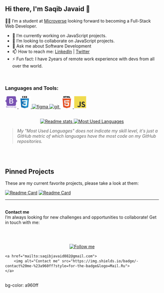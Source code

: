 ## Hi there, I'm Saqib Javaid 👋


:man_technologist: I’m a student at [Microverse](https://www.microverse.org/) looking forward to becoming a Full-Stack Web Developer.

- 🔭 I’m currently working on JavaScript projects.
- 👯 I’m looking to collaborate on JavaScript projects.
- 💬 Ask me about Software Development
- 📫 How to reach me:  [LinkedIn](https://www.linkedin.com/in/saqibjavaiddev/) | [Twitter](@saqibjavaaid)
- ⚡ Fun fact:  I have 2years of remote work experience with devs from all over the world.
        
<br>

<h3 align="left">Languages and Tools:</h3>
<p align="left"> <a href="https://getbootstrap.com" target="_blank"> <img src="https://raw.githubusercontent.com/devicons/devicon/master/icons/bootstrap/bootstrap-plain-wordmark.svg" alt="bootstrap" width="40" height="40"/> </a> <a href="https://www.w3schools.com/css/" target="_blank"> <img src="https://raw.githubusercontent.com/devicons/devicon/master/icons/css3/css3-original-wordmark.svg" alt="css3" width="40" height="40"/> </a> <a href="https://www.figma.com/" target="_blank"> <img src="https://www.vectorlogo.zone/logos/figma/figma-icon.svg" alt="figma" width="40" height="40"/> </a> <a href="https://git-scm.com/" target="_blank"> <img src="https://www.vectorlogo.zone/logos/git-scm/git-scm-icon.svg" alt="git" width="40" height="40"/> </a> <a href="https://www.w3.org/html/" target="_blank"> <img src="https://raw.githubusercontent.com/devicons/devicon/master/icons/html5/html5-original-wordmark.svg" alt="html5" width="40" height="40"/> </a> <a href="https://developer.mozilla.org/en-US/docs/Web/JavaScript" target="_blank"> <img src="https://raw.githubusercontent.com/devicons/devicon/master/icons/javascript/javascript-original.svg" alt="javascript" width="40" height="40"/> </a>
<br><br>
<p align="center">
    <a href="https://github-readme-stats.vercel.app/api?username=VanessaAoki&theme=radical&show_icons=true">
        <img height="200" alt="Readme stats" src="https://github-readme-stats.vercel.app/api?username=saqibjavaiddev&theme=graywhite&show_icons=true&icon_color=a960ff" />
    </a>
    <a href="https://github.com/saqibjavaiddev/github-readme-stats">
        <img height="200" alt="Most Used Languages" src="https://github-readme-stats.vercel.app/api/top-langs/?username=saqibjavaiddev&theme=graywhite&layout=compact)" />
    </a>
</p>

> *My "Most Used Languages" does not indicate my skill level, it's just a GitHub metric of which languages have the most code on my GitHub repositories.*
<br>



</br>

## Pinned Projects

These are my current favorite projects, please take a look at them:

[![Readme Card](https://github-readme-stats.vercel.app/api/pin/?username=saqibjavaiddev&repo=My-Portfolio&show_owner=true)](https://github.com/saqibjavaiddev/My-Portfolio)
[![Readme Card](https://github-readme-stats.vercel.app/api/pin/?username=saqibjavaiddev&repo=To-Do-list-JS-Project&show_owner=true)](https://github.com/saqibjavaiddev/To-Do-list-JS-Project)




<hr>


<br>
    <summary><strong>Contact me</strong></summary>
I’m always looking for new challenges and opportunities to collaborate! Get in touch with me:

<br><br>
<p align="center">
   <a href="https://www.linkedin.com/in/saqibjavaiddev/">
        <img alt="Follow me" src="https://img.shields.io/badge/-LinkedIn-%23a960ff?style=for-the-badge&logo=linkedin">
    </a> 
   
    <a href="mailto:saqibjavaid082@gmail.com">
        <img alt="Contact me" src="https://img.shields.io/badge/-contact%20me-%23a960ff?style=for-the-badge&logo=Mail.Ru">
    </a>
</p>
<br>
bg-color: a960ff 
